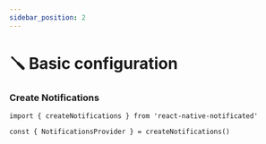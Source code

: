 ```yaml
---
sidebar_position: 2
---
```


# 🪛 Basic configuration

### Create Notifications

```tsx
import { createNotifications } from 'react-native-notificated'

const { NotificationsProvider } = createNotifications()
```
